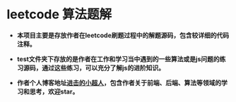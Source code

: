 # leetcode 算法题解

* **本项目主要是存放作者在leetcode刷题过程中的解题源码，包含较详细的代码注释。**

* **test文件夹下存放的是作者在工作和学习当中遇到的一些算法或是js问题的练习源码，通过这些练习，可以充分了解js的进阶知识。**

* **作者个人博客地址[进击的小超人](https://winteroo.github.io/ylblog/)，包含作者关于前端、后端、算法等领域的学习和思考，欢迎star。**